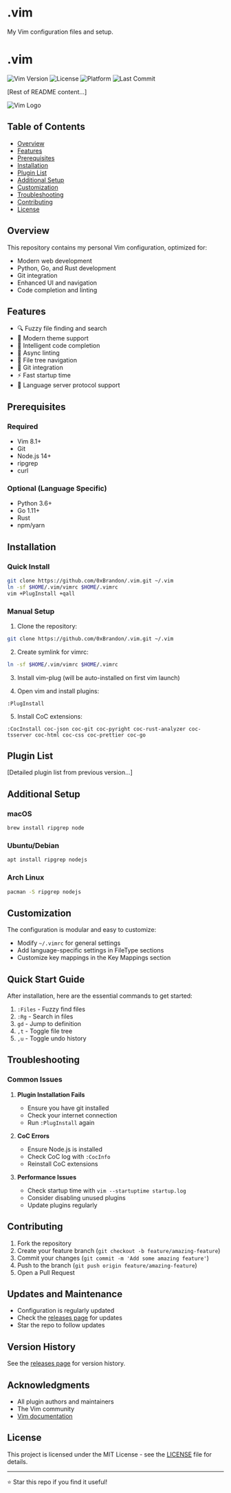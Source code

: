 # .vim

My Vim configuration files and setup.

# .vim

![Vim Version](https://img.shields.io/badge/vim-8.1%2B-green.svg)
![License](https://img.shields.io/badge/license-MIT-blue.svg)
![Platform](https://img.shields.io/badge/platform-macOS%20%7C%20Linux-lightgrey.svg)
![Last Commit](https://img.shields.io/github/last-commit/0xBrandon/.vim)
<!-- [![GitHub stars](https://img.shields.io/github/stars/0xBrandon/.vim)](https://github.com/0xBrandon/.vim/stargazers)
[![GitHub issues](https://img.shields.io/github/issues/0xBrandon/.vim)](https://github.com/0xBrandon/.vim/issues) -->

[Rest of README content...]

![Vim Logo](https://raw.githubusercontent.com/vim/vim/master/runtime/vimlogo.gif)

## Table of Contents
- [Overview](#overview)
- [Features](#features)
- [Prerequisites](#prerequisites)
- [Installation](#installation)
- [Plugin List](#plugin-list)
- [Additional Setup](#additional-setup)
- [Customization](#customization)
- [Troubleshooting](#troubleshooting)
- [Contributing](#contributing)
- [License](#license)

## Overview

This repository contains my personal Vim configuration, optimized for:
- Modern web development
- Python, Go, and Rust development
- Git integration
- Enhanced UI and navigation
- Code completion and linting

## Features
- 🔍 Fuzzy file finding and search
- 🎨 Modern theme support
- 📝 Intelligent code completion
- 🔧 Async linting
- 🌳 File tree navigation
- 🔄 Git integration
- ⚡ Fast startup time
- 🧰 Language server protocol support

## Prerequisites

### Required
- Vim 8.1+
- Git
- Node.js 14+
- ripgrep
- curl

### Optional (Language Specific)
- Python 3.6+
- Go 1.11+
- Rust
- npm/yarn

## Installation

### Quick Install
```bash
git clone https://github.com/0xBrandon/.vim.git ~/.vim
ln -sf $HOME/.vim/vimrc $HOME/.vimrc
vim +PlugInstall +qall
```

### Manual Setup
1. Clone the repository:
```bash
git clone https://github.com/0xBrandon/.vim.git ~/.vim
```

2. Create symlink for vimrc:
```bash
ln -sf $HOME/.vim/vimrc $HOME/.vimrc
```

3. Install vim-plug (will be auto-installed on first vim launch)

4. Open vim and install plugins:
```vim
:PlugInstall
```

5. Install CoC extensions:
```vim
:CocInstall coc-json coc-git coc-pyright coc-rust-analyzer coc-tsserver coc-html coc-css coc-prettier coc-go
```

## Plugin List

[Detailed plugin list from previous version...]

## Additional Setup

### macOS
```bash
brew install ripgrep node
```

### Ubuntu/Debian
```bash
apt install ripgrep nodejs
```

### Arch Linux
```bash
pacman -S ripgrep nodejs
```

## Customization

The configuration is modular and easy to customize:
- Modify `~/.vimrc` for general settings
- Add language-specific settings in FileType sections
- Customize key mappings in the Key Mappings section


## Quick Start Guide

After installation, here are the essential commands to get started:
1. `:Files` - Fuzzy find files
2. `:Rg` - Search in files
3. `gd` - Jump to definition
4. `,t` - Toggle file tree
5. `,u` - Toggle undo history

## Troubleshooting

### Common Issues

1. **Plugin Installation Fails**
   - Ensure you have git installed
   - Check your internet connection
   - Run `:PlugInstall` again

2. **CoC Errors**
   - Ensure Node.js is installed
   - Check CoC log with `:CocInfo`
   - Reinstall CoC extensions

3. **Performance Issues**
   - Check startup time with `vim --startuptime startup.log`
   - Consider disabling unused plugins
   - Update plugins regularly

## Contributing

1. Fork the repository
2. Create your feature branch (`git checkout -b feature/amazing-feature`)
3. Commit your changes (`git commit -m 'Add some amazing feature'`)
4. Push to the branch (`git push origin feature/amazing-feature`)
5. Open a Pull Request

## Updates and Maintenance

- Configuration is regularly updated
- Check the [releases page](https://github.com/0xBrandon/.vim/releases) for updates
- Star the repo to follow updates

## Version History

See the [releases page](https://github.com/0xBrandon/.vim/releases) for version history.

## Acknowledgments

- All plugin authors and maintainers
- The Vim community
- [Vim documentation](https://www.vim.org/docs.php)

## License

This project is licensed under the MIT License - see the [LICENSE](LICENSE) file for details.

---

⭐ Star this repo if you find it useful!

